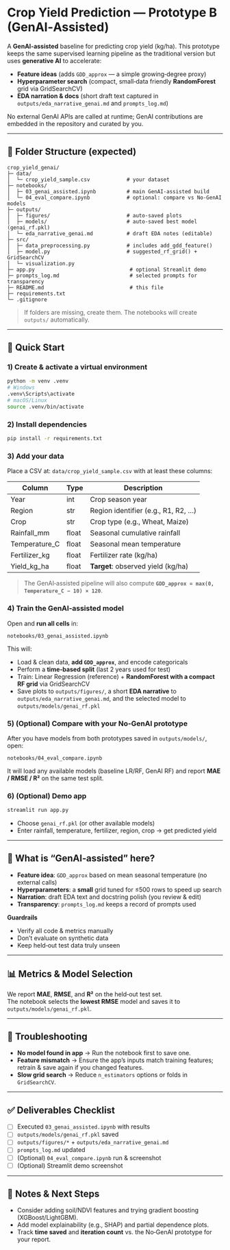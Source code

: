 # Crop Yield Prediction — Prototype B (GenAI‑Assisted)

A **GenAI‑assisted** baseline for predicting crop yield (kg/ha). This prototype keeps the same supervised
learning pipeline as the traditional version but uses **generative AI** to accelerate:
- **Feature ideas** (adds `GDD_approx` — a simple growing‑degree proxy)
- **Hyperparameter search** (compact, small‑data friendly **RandomForest** grid via GridSearchCV)
- **EDA narration & docs** (short draft text captured in `outputs/eda_narrative_genai.md` and `prompts_log.md`)

No external GenAI APIs are called at runtime; GenAI contributions are embedded in the repository and curated by you.

---

## 📁 Folder Structure (expected)

```
crop_yield_genai/
├─ data/
│  └─ crop_yield_sample.csv            # your dataset
├─ notebooks/
│  ├─ 03_genai_assisted.ipynb          # main GenAI‑assisted build
│  └─ 04_eval_compare.ipynb            # optional: compare vs No‑GenAI models
├─ outputs/
│  ├─ figures/                         # auto‑saved plots
│  ├─ models/                          # auto‑saved best model (genai_rf.pkl)
│  └─ eda_narrative_genai.md           # draft EDA notes (editable)
├─ src/
│  ├─ data_preprocessing.py            # includes add_gdd_feature()
│  ├─ model.py                         # suggested_rf_grid() + GridSearchCV
│  └─ visualization.py
├─ app.py                               # optional Streamlit demo
├─ prompts_log.md                       # selected prompts for transparency
├─ README.md                            # this file
├─ requirements.txt
└─ .gitignore
```

> If folders are missing, create them. The notebooks will create `outputs/` automatically.

---

## 🚀 Quick Start

### 1) Create & activate a virtual environment
```bash
python -m venv .venv
# Windows
.venv\Scripts\activate
# macOS/Linux
source .venv/bin/activate
```

### 2) Install dependencies
```bash
pip install -r requirements.txt
```

### 3) Add your data
Place a CSV at: `data/crop_yield_sample.csv` with at least these columns:

| Column          | Type  | Description                              |
|-----------------|-------|------------------------------------------|
| Year            | int   | Crop season year                         |
| Region          | str   | Region identifier (e.g., R1, R2, …)      |
| Crop            | str   | Crop type (e.g., Wheat, Maize)           |
| Rainfall_mm     | float | Seasonal cumulative rainfall             |
| Temperature_C   | float | Seasonal mean temperature                |
| Fertilizer_kg   | float | Fertilizer rate (kg/ha)                  |
| Yield_kg_ha     | float | **Target**: observed yield (kg/ha)       |

> The GenAI‑assisted pipeline will also compute **`GDD_approx = max(0, Temperature_C − 10) × 120`**.

### 4) Train the GenAI‑assisted model
Open and **run all cells** in:
```
notebooks/03_genai_assisted.ipynb
```
This will:
- Load & clean data, **add `GDD_approx`**, and encode categoricals
- Perform a **time‑based split** (last 2 years used for test)
- Train: Linear Regression (reference) + **RandomForest with a compact RF grid** via GridSearchCV
- Save plots to `outputs/figures/`, a short **EDA narrative** to `outputs/eda_narrative_genai.md`,
  and the selected model to `outputs/models/genai_rf.pkl`

### 5) (Optional) Compare with your No‑GenAI prototype
After you have models from both prototypes saved in `outputs/models/`, open:
```
notebooks/04_eval_compare.ipynb
```
It will load any available models (baseline LR/RF, GenAI RF) and report **MAE / RMSE / R²** on the same test split.

### 6) (Optional) Demo app
```bash
streamlit run app.py
```
- Choose `genai_rf.pkl` (or other available models)
- Enter rainfall, temperature, fertilizer, region, crop → get predicted yield

---

## 🧠 What is “GenAI‑assisted” here?

- **Feature idea**: `GDD_approx` based on mean seasonal temperature (no external calls)
- **Hyperparameters**: a **small** grid tuned for ≤500 rows to speed up search
- **Narration**: draft EDA text and docstring polish (you review & edit)
- **Transparency**: `prompts_log.md` keeps a record of prompts used

**Guardrails**
- Verify all code & metrics manually
- Don’t evaluate on synthetic data
- Keep held‑out test data truly unseen

---

## 📊 Metrics & Model Selection

We report **MAE**, **RMSE**, and **R²** on the held‑out test set.  
The notebook selects the **lowest RMSE** model and saves it to `outputs/models/genai_rf.pkl`.

---

## 🧰 Troubleshooting

- **No model found in app** → Run the notebook first to save one.
- **Feature mismatch** → Ensure the app’s inputs match training features; retrain & save again if you changed features.
- **Slow grid search** → Reduce `n_estimators` options or folds in `GridSearchCV`.

---

## ✅ Deliverables Checklist

- [ ] Executed `03_genai_assisted.ipynb` with results
- [ ] `outputs/models/genai_rf.pkl` saved
- [ ] `outputs/figures/*` + `outputs/eda_narrative_genai.md`
- [ ] `prompts_log.md` updated
- [ ] (Optional) `04_eval_compare.ipynb` run & screenshot
- [ ] (Optional) Streamlit demo screenshot

---

## 📎 Notes & Next Steps

- Consider adding soil/NDVI features and trying gradient boosting (XGBoost/LightGBM).
- Add model explainability (e.g., SHAP) and partial dependence plots.
- Track **time saved** and **iteration count** vs. the No‑GenAI prototype for your report.
